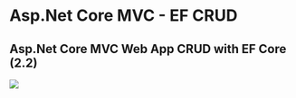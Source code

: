# Asp.Net Core MVC - EF CRUD
## Asp.Net Core MVC Web App CRUD with EF Core (2.2)

<img src="https://raw.githubusercontent.com/fcetinkaya/Asp.NetCoreMVC_CRUD/master/NetCoreMVC_CRUD.jpg" />
